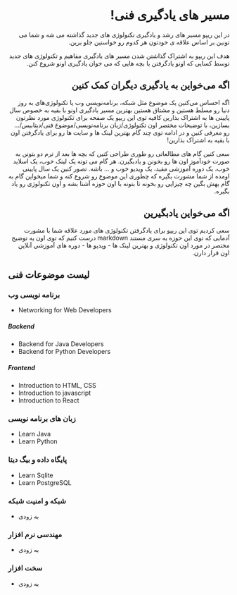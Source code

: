 <div dir='rtl'>
  
# مسیر های یادگیری فنی!

در این ریپو مسیر های رشد و یادگیری تکنولوژی های جدید گذاشته می شه و شما می تونین بر اساس علاقه ی خودتون هر کدوم رو خواستین جلو برین.

هدف این ریپو به اشتراک گذاشتن شدن مسیر های یادگیری مفاهیم و تکنولوژی های جدید توسط کسایی که اونو یادگرفتن با بچه هایی که می خوان یادگیری اونو شروع کنن.

## اگه می‌خواین به یادگیری دیگران کمک کنین
اگه احساس می‌کنین یک موضوع مثل شبکه، برنامه‌نویسی وب یا تکنولوژی‌های به روز دنیا رو مسلط هستین و مشتاق هستین بهترین مسیر یادگیری اونو با بقیه به خصوص سال پایینی ها به اشتراک بذارین کافیه توی این ریپو یک صفحه برای تکنولوژی مورد نظرتون بسازین، با توضیحات مختصر اون تکنولوژی/زبان برنامه‌نویسی/موضوع فنی/دیتابیس/... رو معرفی کنین و در ادامه توی چند گام بهترین لینک ها و سایت ها رو برای یادگرفتن اون با بقیه به اشتراک بذارین!

سعی کنین گام های مطالعاتی رو طوری طراحی کنین که بچه ها بعد از ترم دو بتونن به صورت خودآموز اون ها رو بخونن و یادبگیرن. هر گام می تونه یک لینک خوب، یک اسلاید خوب، یک دوره آموزشی مفید، یک ویدیو خوب و ... باشه. تصور کنین یک سال پایینی اومده از شما مشورت بگیره که چطوری این موضوع رو شروع کنه و شما میخواین گام به گام بهش بگین چه چیزایی رو بخونه تا بتونه با اون حوزه آشنا بشه و اون تکنولوژی رو یاد بگیره.



## اگه می‌خواین یادبگیرین
سعی کردیم توی این ریپو برای یادگرفتن تکنولوژی های مورد علاقه شما با مشورت آدمایی که توی این حوزه یه سری مستند 
markdown
 درست کنیم که توی اون یه توضیح مختصر در مورد اون تکنولوژی و بهترین لینک ها - ویدیو ها - دوره های آموزشی آنلاین اون قرار دارن. 

</div>

## لیست موضوعات فنی

### برنامه نویسی وب

* Networking for Web Developers

##### Backend
* Backend for Java Developers
* Backend for Python Developers


##### Frontend
* Introduction to HTML, CSS
* Introduction to javascript
* Introduction to React

### زبان های برنامه نویسی
* Learn Java
* Learn Python

### پایگاه داده و بیگ دیتا
* Learn Sqlite
* Learn PostgreSQL

### شبکه و امنیت شبکه
* به زودی
### مهندسی نرم افزار
* به زودی
### سخت افزار
* به زودی



